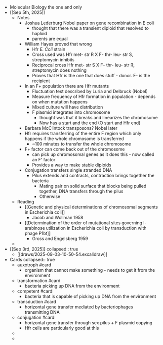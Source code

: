 - Molecular Biology the one and only
- [[Sep 5th, 2025]]
	- Notes
		- Joshua Lederburg Nobel paper on gene recombination in E coli
			- thought that there was a transient diploid that resolved to haploid
			- parents are equal
		- William Hayes proved that wrong
			- Hfr *E. Coli* strain
			- Cross used was Hfr met- str R X F- thr- leu- str S, streptomycin inhibits
			- Reciprocal cross Hfr met- str S X F- thr- leu- str R, streptomycin does nothing
			- Proves that Hfr is the one that does stuff - donor. F- is the recipient
		- In an F+ population there are Hfr mutants
			- Fluctuation test described by Luria and Delbruck  (Nobel)
			- Measure frequency of Hfr formation in population - depends on when mutation happens
			- Mixed culture will have distribution
			- F plasmid integrates into chromosome
				- thought was that it breaks and linearizes the chromosome
				- Now has a start and the end (O start and Hfr end)
		- Barbara McClintock transposons? Nobel later
		- Hfr requires transferring of the entire F region which only happens if the whole chromosome is transferred
			- ~100 minutes to transfer the whole chromosome
		- F+ factor can come back out of the chromosome
			- can pick up chromosomal genes as it does this - now called an F' factor
			- Provides a way to make stable diploids
		- Conjugation transfers single stranded DNA
			- Pilus extends and contracts, contraction brings together the bacteria
				- Mating pair on solid surface that blocks being pulled together, DNA transfers through the pilus
				- Otherwise
	- Reading
		- [[Genetic and physical determinations of chromosomal segments in Escherichia coli]]
			- Jacob and Wollman 1958
		- [[Determination of the order of mutational sites governing l-arabinose utilization in Escherichia coli by transduction with phage P1bt]]
			- Gross and Engelsberg 1959
	-
- [[Sep 3rd, 2025]]
  collapsed:: true
	- [[draws/2025-09-03-10-50-54.excalidraw]]
- Cards
  collapsed:: true
	- auxotroph #card
		- organism that cannot make something - needs to get it from the environment
	- transformation #card
		- bacteria picking up DNA from the environment
	- competent #card
		- bacteria that is capable of picking up DNA from the environment
	- transduction #card
		- horizontal gene transfer mediated by bacteriophages transmitting DNA
	- conjugation #card
		- horizontal gene transfer through sex pilus + F plasmid copying
		- Hfr cells are particularly good at this
	-
	-